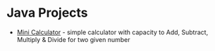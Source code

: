 # Java Projects
* [Mini Calculator] - simple calculator with capacity to Add, Subtract, Multiply & Divide for two given number

[Mini Calculator]: </MiniCalculator.java>
